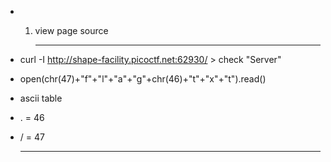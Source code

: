 - 1) view page source
 
     -------------------------------------------------------------------------------

- curl -I http://shape-facility.picoctf.net:62930/ > check "Server"

- open(chr(47)+"f"+"l"+"a"+"g"+chr(46)+"t"+"x"+"t").read()

- ascii table
- . = 46
- / = 47

    -------------------------------------------------------------------------------
  


